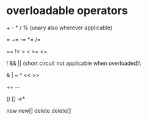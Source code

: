 # overloadable operators

\+ \- \* / % (unary also wherever applicable)

= += -= *= /= 

== != > < >= <=

! && || (short circuit not applicable when overloaded)\

& | ~ ^ << >>

++ --

() [] ->*

new new[] delete delete[]
